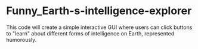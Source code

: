 # Funny_Earth-s-intelligence-explorer
This code will create a simple interactive GUI where users can click buttons to "learn" about different forms of intelligence on Earth, represented humorously.
